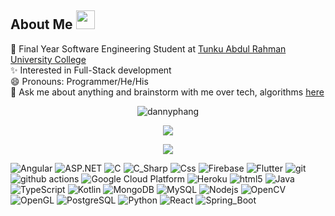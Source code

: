 ## About Me <img src="https://emojis.slackmojis.com/emojis/images/1531849430/4246/blob-sunglasses.gif?1531849430" width="30"/>

💼 Final Year Software Engineering Student at [Tunku Abdul Rahman University College](https://www.tarc.edu.my/)<br />
✨ Interested in Full-Stack development <br/>
😄 Pronouns: Programmer/He/His <br/>
💬 Ask me about anything and brainstorm with me over tech, algorithms [here](https://linktr.ee/dannyphang)


<p align="center"> <img src="https://github-readme-stats.vercel.app/api?username=dannyphang&show_icons=true&theme=algolia" alt="dannyphang" />

<p align="center"> <img src="https://github-readme-streak-stats.herokuapp.com/?user=dannyphang&theme=dark" /> </p>

<p align="center"><img src="https://github-readme-stats.vercel.app/api/top-langs/?username=dannyphang&langs_count=10&hide=html,css,javascript,jupyter%20notebook&layout=compact&theme=github_dark"></p>

<p>
  <img alt="Angular" src="https://img.shields.io/badge/-Angular-eb3434?style=flat&logo=angular&logoColor=white" />
  <img alt="ASP.NET" src="https://img.shields.io/badge/-ASP.NET-eb4c34?style=flat&logo=.net&logoColor=white" />
<img alt="C" src="https://img.shields.io/badge/-C/C++-eb5f34?style=flat&logo=c&logoColor=white" />
  <img alt="C_Sharp" src="https://img.shields.io/badge/-C%20Sharp-eb7734?style=flat&logo=csharp&logoColor=white" /> 
  <img alt="Css" src="https://img.shields.io/badge/-CSS-eb8f34?style=flat&logo=css3&logoColor=white" />
  <img alt="Firebase" src="https://img.shields.io/badge/-Firebase-ebb734?style=flat&logo=firebase&logoColor=white" />
  <img alt="Flutter" src="https://img.shields.io/badge/-Flutter-ebdf34?style=flat&logo=flutter&logoColor=white" />
  <img alt="git" src="https://img.shields.io/badge/-Git-d3eb34?style=flat&logo=git&logoColor=white" />
  <img alt="github actions" src="https://img.shields.io/badge/-Github_Actions-bdeb34?style=flat&logo=github-actions&logoColor=white" />
  <img alt="Google Cloud Platform" src="https://img.shields.io/badge/-Google_Cloud_Platform-96eb34?style=flat&logo=google-cloud&logoColor=white" />
  <img alt="Heroku" src="https://img.shields.io/badge/-Heroku-53eb34?style=flat&logo=heroku&logoColor=white" />
  <img alt="html5" src="https://img.shields.io/badge/-HTML5-34eb5c?style=flat&logo=html5&logoColor=white" />
  <img alt="Java" src="https://img.shields.io/badge/-Java-34eb8f?style=flat&logo=java&logoColor=white" />
  <img alt="TypeScript" src="https://img.shields.io/badge/-TypeScript-34ebc3?style=flat&logo=typescript&logoColor=white" />
  <img alt="Kotlin" src="https://img.shields.io/badge/-Kotlin-34e2eb?style=flat&logo=kotlin&logoColor=white" />
  <img alt="MongoDB" src="https://img.shields.io/badge/-MongoDB-34b4eb?style=flat&logo=mongodb&logoColor=white" />
  <img alt="MySQL" src="https://img.shields.io/badge/-MySQL-3493eb?style=flat&logo=mysql&logoColor=white" />
  <img alt="Nodejs" src="https://img.shields.io/badge/-Nodejs-346eeb?style=flat&logo=Node.js&logoColor=white" />
  <img alt="OpenCV" src="https://img.shields.io/badge/-OpenCV-3449eb?style=flat&logo=opencv&logoColor=white" />
  <img alt="OpenGL" src="https://img.shields.io/badge/-OpenGL-4334eb?style=flat&logo=opengl&logoColor=white" />
  <img alt="PostgreSQL" src="https://img.shields.io/badge/-PostgreSQL-5634eb?style=flat&logo=postgresql&logoColor=white" />
  <img alt="Python" src="https://img.shields.io/badge/-Python-6234eb?style=flat&logo=python&logoColor=white" />
  <img alt="React" src="https://img.shields.io/badge/-React-8034eb?style=flat&logo=react&logoColor=white" />
  <img alt="Spring_Boot" src="https://img.shields.io/badge/-Spring_Boot-9934eb?style=flat&logo=springboot&logoColor=white" />

</p>

<!-- <a href="https://github.com/anuraghazra/github-readme-stats">
  <img align="center" src="https://github-readme-stats.vercel.app/api/pin/?username=dannyphang&repo=github-readme-stats&theme=buefy" />
</a>
<a href="https://github.com/anuraghazra/anuraghazra.github.io">
  <img align="center" src="https://github-readme-stats.vercel.app/api/pin/?username=dannyphang&repo=anuraghazra.github.io&theme=buefy" />
</a> -->
